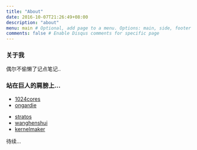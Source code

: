 ```yaml
---
title: "About"
date: 2016-10-07T21:26:49+08:00
description: "about"
menu: main # Optional, add page to a menu. Options: main, side, footer
comments: false # Enable Disqus comments for specific page
---
```


### 关于我

偶尔不偷懒了记点笔记..

### 站在巨人的肩膀上...

- [1024cores](https://www.1024cores.net)
- [ongardie](ongardie.net)
<!--more-->
- [stratos](stratos.seas.harvard.edu)
- [wanghenshui](wanghenshui.github.io)
- [kernelmaker](kernelmaker.github.io)

待续...
